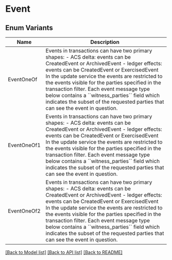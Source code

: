 # Event

## Enum Variants

| Name | Description |
|---- | -----|
| EventOneOf | Events in transactions can have two primary shapes:  - ACS delta: events can be CreatedEvent or ArchivedEvent - ledger effects: events can be CreatedEvent or ExercisedEvent  In the update service the events are restricted to the events visible for the parties specified in the transaction filter. Each event message type below contains a &#x60;&#x60;witness_parties&#x60;&#x60; field which indicates the subset of the requested parties that can see the event in question. |
| EventOneOf1 | Events in transactions can have two primary shapes:  - ACS delta: events can be CreatedEvent or ArchivedEvent - ledger effects: events can be CreatedEvent or ExercisedEvent  In the update service the events are restricted to the events visible for the parties specified in the transaction filter. Each event message type below contains a &#x60;&#x60;witness_parties&#x60;&#x60; field which indicates the subset of the requested parties that can see the event in question. |
| EventOneOf2 | Events in transactions can have two primary shapes:  - ACS delta: events can be CreatedEvent or ArchivedEvent - ledger effects: events can be CreatedEvent or ExercisedEvent  In the update service the events are restricted to the events visible for the parties specified in the transaction filter. Each event message type below contains a &#x60;&#x60;witness_parties&#x60;&#x60; field which indicates the subset of the requested parties that can see the event in question. |

[[Back to Model list]](../README.md#documentation-for-models) [[Back to API list]](../README.md#documentation-for-api-endpoints) [[Back to README]](../README.md)



